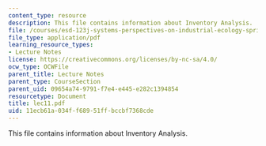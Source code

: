 ```yaml
---
content_type: resource
description: This file contains information about Inventory Analysis.
file: /courses/esd-123j-systems-perspectives-on-industrial-ecology-spring-2006/11ecb61a034ff68951ffbccbf7368cde_lec11.pdf
file_type: application/pdf
learning_resource_types:
- Lecture Notes
license: https://creativecommons.org/licenses/by-nc-sa/4.0/
ocw_type: OCWFile
parent_title: Lecture Notes
parent_type: CourseSection
parent_uid: 09654a74-9791-f7e4-e445-e282c1394854
resourcetype: Document
title: lec11.pdf
uid: 11ecb61a-034f-f689-51ff-bccbf7368cde
---
```

This file contains information about Inventory Analysis.